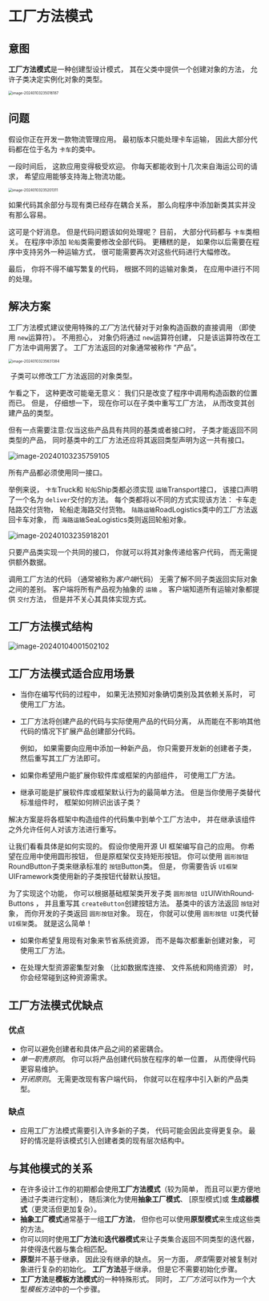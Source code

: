 # 工厂方法模式

## 意图

**工厂方法模式**是一种创建型设计模式， 其在父类中提供一个创建对象的方法， 允许子类决定实例化对象的类型。

<img src="/Users/ruichengm/knowledge_repository/design_mode/1.创建型模式/a.assets//image-20240103235016187.png" alt="image-20240103235016187" style="zoom:50%;" />

## 问题

假设你正在开发一款物流管理应用。 最初版本只能处理卡车运输， 因此大部分代码都在位于名为 `卡车`的类中。

一段时间后， 这款应用变得极受欢迎。 你每天都能收到十几次来自海运公司的请求， 希望应用能够支持海上物流功能。

<img src="/Users/ruichengm/knowledge_repository/design_mode/1.创建型模式/a.assets//image-20240103235201311.png" alt="image-20240103235201311" style="zoom:50%;" />

如果代码其余部分与现有类已经存在耦合关系， 那么向程序中添加新类其实并没有那么容易。

这可是个好消息。 但是代码问题该如何处理呢？ 目前， 大部分代码都与 `卡车`类相关。 在程序中添加 `轮船`类需要修改全部代码。 更糟糕的是， 如果你以后需要在程序中支持另外一种运输方式， 很可能需要再次对这些代码进行大幅修改。

最后， 你将不得不编写繁复的代码， 根据不同的运输对象类， 在应用中进行不同的处理。



##  解决方案

工厂方法模式建议使用特殊的*工厂*方法代替对于对象构造函数的直接调用 （即使用 `new`运算符）。 不用担心， 对象仍将通过 `new`运算符创建， 只是该运算符改在工厂方法中调用罢了。 工厂方法返回的对象通常被称作 “产品”。

<img src="/Users/ruichengm/knowledge_repository/design_mode/1.创建型模式/a.assets//image-20240103235631384.png" alt="image-20240103235631384" style="zoom:50%;" />

​																				子类可以修改工厂方法返回的对象类型。

乍看之下， 这种更改可能毫无意义： 我们只是改变了程序中调用构造函数的位置而已。 但是， 仔细想一下， 现在你可以在子类中重写工厂方法， 从而改变其创建产品的类型。

但有一点需要注意:仅当这些产品具有共同的基类或者接口时， 子类才能返回不同类型的产品， 同时基类中的工厂方法还应将其返回类型声明为这一共有接口。

![image-20240103235759105](/Users/ruichengm/knowledge_repository/design_mode/1.创建型模式/a.assets//image-20240103235759105.png)

所有产品都必须使用同一接口。



举例来说，  `卡车`Truck和 `轮船`Ship类都必须实现 `运输`Transport接口， 该接口声明了一个名为 `deliver`交付的方法。 每个类都将以不同的方式实现该方法： 卡车走陆路交付货物， 轮船走海路交付货物。  `陆路运输`Road­Logistics类中的工厂方法返回卡车对象， 而 `海路运输`Sea­Logistics类则返回轮船对象。

![image-20240103235918201](/Users/ruichengm/knowledge_repository/design_mode/1.创建型模式/a.assets//image-20240103235918201.png)

只要产品类实现一个共同的接口， 你就可以将其对象传递给客户代码， 而无需提供额外数据。

调用工厂方法的代码 （通常被称为*客户端*代码） 无需了解不同子类返回实际对象之间的差别。 客户端将所有产品视为抽象的 `运输` 。 客户端知道所有运输对象都提供 `交付`方法， 但是并不关心其具体实现方式。

##  工厂方法模式结构

![image-20240104001502102](/Users/ruichengm/knowledge_repository/design_mode/1.创建型模式/a.assets//image-20240104001502102.png)

## 工厂方法模式适合应用场景

*  当你在编写代码的过程中， 如果无法预知对象确切类别及其依赖关系时， 可使用工厂方法。

*  工厂方法将创建产品的代码与实际使用产品的代码分离， 从而能在不影响其他代码的情况下扩展产品创建部分代码。

   例如， 如果需要向应用中添加一种新产品， 你只需要开发新的创建者子类， 然后重写其工厂方法即可。

*  如果你希望用户能扩展你软件库或框架的内部组件， 可使用工厂方法。

*  继承可能是扩展软件库或框架默认行为的最简单方法。 但是当你使用子类替代标准组件时， 框架如何辨识出该子类？

  解决方案是将各框架中构造组件的代码集中到单个工厂方法中， 并在继承该组件之外允许任何人对该方法进行重写。

  让我们看看具体是如何实现的。 假设你使用开源 UI 框架编写自己的应用。 你希望在应用中使用圆形按钮， 但是原框架仅支持矩形按钮。 你可以使用 `圆形按钮`Round­Button子类来继承标准的 `按钮`Button类。 但是， 你需要告诉 `UI框架`UIFramework类使用新的子类按钮代替默认按钮。

  为了实现这个功能， 你可以根据基础框架类开发子类 `圆形按钮 UI`UIWith­Round­Buttons ， 并且重写其 `create­Button`创建按钮方法。 基类中的该方法返回 `按钮`对象， 而你开发的子类返回 `圆形按钮`对象。 现在， 你就可以使用 `圆形按钮 UI`类代替 `UI框架`类。 就是这么简单！

*  如果你希望复用现有对象来节省系统资源， 而不是每次都重新创建对象， 可使用工厂方法。

*  在处理大型资源密集型对象 （比如数据库连接、 文件系统和网络资源） 时， 你会经常碰到这种资源需求。

  

## 工厂方法模式优缺点

### 优点

* 你可以避免创建者和具体产品之间的紧密耦合。
*  *单一职责原则*。 你可以将产品创建代码放在程序的单一位置， 从而使得代码更容易维护。
*  *开闭原则*。 无需更改现有客户端代码， 你就可以在程序中引入新的产品类型。

### 缺点

*  应用工厂方法模式需要引入许多新的子类， 代码可能会因此变得更复杂。 最好的情况是将该模式引入创建者类的现有层次结构中。

##  与其他模式的关系

- 在许多设计工作的初期都会使用**工厂方法模式**（较为简单， 而且可以更方便地通过子类进行定制）， 随后演化为使用**抽象工厂模式**、 [原型模式]或 **生成器模式**（更灵活但更加复杂）。
- **抽象工厂模式**通常基于一组**工厂方法**， 但你也可以使用**原型模式**来生成这些类的方法。
- 你可以同时使用**工厂方法**和**迭代器模式**来让子类集合返回不同类型的迭代器， 并使得迭代器与集合相匹配。
- **原型**并不基于继承， 因此没有继承的缺点。 另一方面， *原型*需要对被复制对象进行复杂的初始化。 **工厂方法**基于继承， 但是它不需要初始化步骤。
- **工厂方法**是**模板方法模式**的一种特殊形式。 同时， *工厂方法*可以作为一个大型*模板方法*中的一个步骤。







